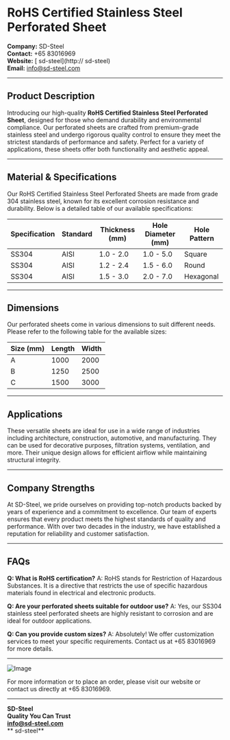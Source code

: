 # RoHS Certified Stainless Steel Perforated Sheet

**Company:** SD-Steel  
**Contact:** +65 83016969  
**Website:** [ sd-steel](http:// sd-steel)  
**Email:** info@sd-steel.com  

---

## Product Description

Introducing our high-quality **RoHS Certified Stainless Steel Perforated Sheet**, designed for those who demand durability and environmental compliance. Our perforated sheets are crafted from premium-grade stainless steel and undergo rigorous quality control to ensure they meet the strictest standards of performance and safety. Perfect for a variety of applications, these sheets offer both functionality and aesthetic appeal.

---

## Material & Specifications

Our RoHS Certified Stainless Steel Perforated Sheets are made from grade 304 stainless steel, known for its excellent corrosion resistance and durability. Below is a detailed table of our available specifications:

| Specification | Standard | Thickness (mm) | Hole Diameter (mm) | Hole Pattern |
|---------------|----------|----------------|--------------------|--------------|
| SS304         | AISI     | 1.0 - 2.0      | 1.0 - 5.0          | Square       |
| SS304         | AISI     | 1.2 - 2.4      | 1.5 - 6.0          | Round        |
| SS304         | AISI     | 1.5 - 3.0      | 2.0 - 7.0          | Hexagonal    |

---

## Dimensions

Our perforated sheets come in various dimensions to suit different needs. Please refer to the following table for the available sizes:

| Size (mm) | Length | Width | 
|-----------|--------|-------|
| A         | 1000   | 2000  |
| B         | 1250   | 2500  |
| C         | 1500   | 3000  |

---

## Applications

These versatile sheets are ideal for use in a wide range of industries including architecture, construction, automotive, and manufacturing. They can be used for decorative purposes, filtration systems, ventilation, and more. Their unique design allows for efficient airflow while maintaining structural integrity.

---

## Company Strengths

At SD-Steel, we pride ourselves on providing top-notch products backed by years of experience and a commitment to excellence. Our team of experts ensures that every product meets the highest standards of quality and performance. With over two decades in the industry, we have established a reputation for reliability and customer satisfaction.

---

## FAQs

**Q: What is RoHS certification?**
A: RoHS stands for Restriction of Hazardous Substances. It is a directive that restricts the use of specific hazardous materials found in electrical and electronic products.

**Q: Are your perforated sheets suitable for outdoor use?**
A: Yes, our SS304 stainless steel perforated sheets are highly resistant to corrosion and are ideal for outdoor applications.

**Q: Can you provide custom sizes?**
A: Absolutely! We offer customization services to meet your specific requirements. Contact us at +65 83016969 for more details.

---

![Image](https://github.com/user-attachments/assets/2567258e-e124-4816-932d-1809bd27ef0b)

For more information or to place an order, please visit our website or contact us directly at +65 83016969. 

---

**SD-Steel**  
**Quality You Can Trust**  
**info@sd-steel.com**  
** sd-steel**